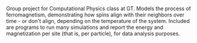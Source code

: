 Group project for Computational Physics class at GT.
Models the process of ferromagnetism, demonstrating how spins align with their neighbors over time - or don't align, depending on the temperature of the system.
Included are programs to run many simulations and report the energy and magnetization per site (that is, per particle), for data analysis purposes.
